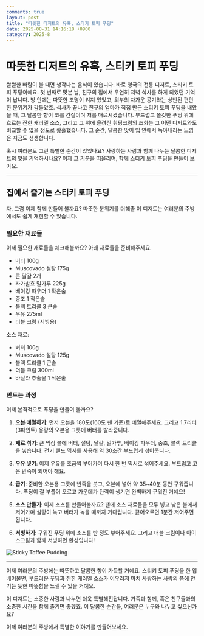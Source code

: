 ```yaml
---
comments: true
layout: post
title: "따뜻한 디저트의 유혹, 스티키 토피 푸딩"
date: 2025-08-31 14:16:18 +0900
category: 2025-8
---
```


# 따뜻한 디저트의 유혹, 스티키 토피 푸딩

쌀쌀한 바람이 불 때면 생각나는 음식이 있습니다. 바로 영국의 전통 디저트, 스티키 토피 푸딩이에요. 첫 번째로 맛본 날, 친구의 집에서 우연히 저녁 식사를 하게 되었던 기억이 납니다. 방 안에는 따뜻한 조명이 켜져 있었고, 외부의 차가운 공기와는 상반된 편안한 분위기가 감돌았죠. 식사가 끝나고 친구의 엄마가 직접 만든 스티키 토피 푸딩을 내왔을 때, 그 달콤한 향이 코를 간질이며 저를 매료시켰습니다. 부드럽고 쫄깃한 푸딩 위에 흐르는 진한 캐러멜 소스, 그리고 그 위에 올려진 휘핑크림의 조화는 그 어떤 디저트와도 비교할 수 없을 정도로 황홀했습니다. 그 순간, 달콤한 맛이 입 안에서 녹아내리는 느낌은 지금도 생생합니다. 

혹시 여러분도 그런 특별한 순간이 있었나요? 사랑하는 사람과 함께 나누는 달콤한 디저트의 맛을 기억하시나요? 이제 그 기분을 떠올리며, 함께 스티키 토피 푸딩을 만들어 보아요.

---

## 집에서 즐기는 스티키 토피 푸딩

자, 그럼 이제 함께 만들어 볼까요? 따뜻한 분위기를 더해줄 이 디저트는 여러분의 주방에서도 쉽게 재현할 수 있습니다.

### 필요한 재료들

이제 필요한 재료들을 체크해볼까요? 아래 재료들을 준비해주세요.

- 버터 100g
- Muscovado 설탕 175g
- 큰 달걀 2개
- 자가발효 밀가루 225g
- 베이킹 파우더 1 작은술
- 중조 1 작은술
- 블랙 트리클 3 큰술
- 우유 275ml
- 더블 크림 (서빙용)
  
소스 재료:
- 버터 100g
- Muscovado 설탕 125g
- 블랙 트리클 1 큰술
- 더블 크림 300ml
- 바닐라 추출물 1 작은술

### 만드는 과정

이제 본격적으로 푸딩을 만들어 볼까요? 

1. **오븐 예열하기**: 먼저 오븐을 180도(160도 팬 기준)로 예열해주세요. 그리고 1.7리터(3파인트) 용량의 오븐용 그릇에 버터를 발라줍니다. 

2. **재료 섞기**: 큰 믹싱 볼에 버터, 설탕, 달걀, 밀가루, 베이킹 파우더, 중조, 블랙 트리클을 넣습니다. 전기 핸드 믹서를 사용해 약 30초간 부드럽게 섞어줍니다. 

3. **우유 넣기**: 이제 우유를 조금씩 부어가며 다시 한 번 믹서로 섞어주세요. 부드럽고 고운 반죽이 되어야 해요. 

4. **굽기**: 준비한 오븐용 그릇에 반죽을 붓고, 오븐에 넣어 약 35~40분 동안 구워줍니다. 푸딩이 잘 부풀어 오르고 가운데가 탄력이 생기면 완벽하게 구워진 거예요!

5. **소스 만들기**: 이제 소스를 만들어볼까요? 팬에 소스 재료들을 모두 넣고 낮은 불에서 저어가며 설탕이 녹고 버터가 녹을 때까지 기다립니다. 끓어오르면 1분간 저어주면 됩니다.

6. **서빙하기**: 구워진 푸딩 위에 소스를 반 정도 부어주세요. 그리고 더블 크림이나 아이스크림과 함께 서빙하면 완성입니다!

![Sticky Toffee Pudding](https://www.themealdb.com/images/media/meals/xqqqtu1511637379.jpg)

---

이제 여러분의 주방에는 따뜻하고 달콤한 향이 가득할 거예요. 스티키 토피 푸딩을 한 입 베어물면, 부드러운 푸딩과 진한 캐러멜 소스가 어우러져 마치 사랑하는 사람의 품에 안기는 듯한 따뜻함을 느낄 수 있을 거예요. 

이 디저트는 소중한 사람과 나누면 더욱 특별해진답니다. 가족과 함께, 혹은 친구들과의 소중한 시간을 함께 즐기면 좋겠죠. 이 달콤한 순간들, 여러분은 누구와 나누고 싶으신가요? 

이제 여러분의 주방에서 특별한 이야기를 만들어보세요.